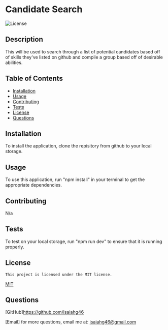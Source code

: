 # Candidate Search
![License](https://img.shields.io/badge/license-MIT-blue.svg)

## Description
This will be used to search through a list of potential candidates based off of skills they've listed on github and compile a group based off of desirable abilities.

## Table of Contents
- [Installation](#installation)
- [Usage](#usage)
- [Contributing](#contributing)
- [Tests](#tests)
- [License](#license)
- [Questions](#questions)


## Installation
To install the application, clone the repisitory from github to your local storage.

## Usage
To use this application, run "npm install" in your terminal to get the appropriate dependencies.

## Contributing
N/a

## Tests
To test on your local storage, run "npm run dev" to ensure that it is running properly.

## License
    This project is licensed under the MIT license.
[MIT](https://opensource.org/licenses/MIT)

## Questions
[GitHub]https://github.com/isaiahg46

[Email] for more questions, email me at: isaiahg46@gmail.com

